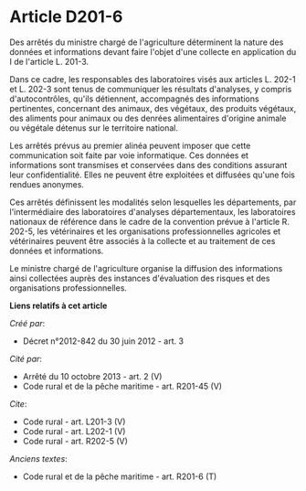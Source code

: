# Article D201-6

Des arrêtés du ministre chargé de l'agriculture déterminent la nature des données et informations devant faire l'objet d'une
collecte en application du I de l'article L. 201-3. 

Dans ce cadre, les responsables des laboratoires visés aux articles L. 202-1 et L. 202-3 sont tenus de communiquer les
résultats d'analyses, y compris d'autocontrôles, qu'ils détiennent, accompagnés des informations pertinentes, concernant des
animaux, des végétaux, des produits végétaux, des aliments pour animaux ou des denrées alimentaires d'origine animale ou
végétale détenus sur le territoire national. 

Les arrêtés prévus au premier alinéa peuvent imposer que cette communication soit faite par voie informatique. Ces données et
informations sont transmises et conservées dans des conditions assurant leur confidentialité. Elles ne peuvent être
exploitées et diffusées qu'une fois rendues anonymes. 

Ces arrêtés définissent les modalités selon lesquelles les départements, par l'intermédiaire des laboratoires d'analyses
départementaux, les laboratoires nationaux de référence dans le cadre de la convention prévue à l'article R. 202-5, les
vétérinaires et les organisations professionnelles agricoles et vétérinaires peuvent être associés à la collecte et au
traitement de ces données et informations. 

Le ministre chargé de l'agriculture organise la diffusion des informations ainsi collectées auprès des instances d'évaluation
des risques et des organisations professionnelles.

**Liens relatifs à cet article**

_Créé par_:

  - Décret n°2012-842 du 30 juin 2012 - art. 3

_Cité par_:

  - Arrêté du 10 octobre 2013 - art. 2 (V)
  - Code rural et de la pêche maritime - art. R201-45 (V)

_Cite_:

  - Code rural - art. L201-3 (V)
  - Code rural - art. L202-1 (V)
  - Code rural - art. R202-5 (V)

_Anciens textes_:

  - Code rural et de la pêche maritime - art. R201-6 (T)
